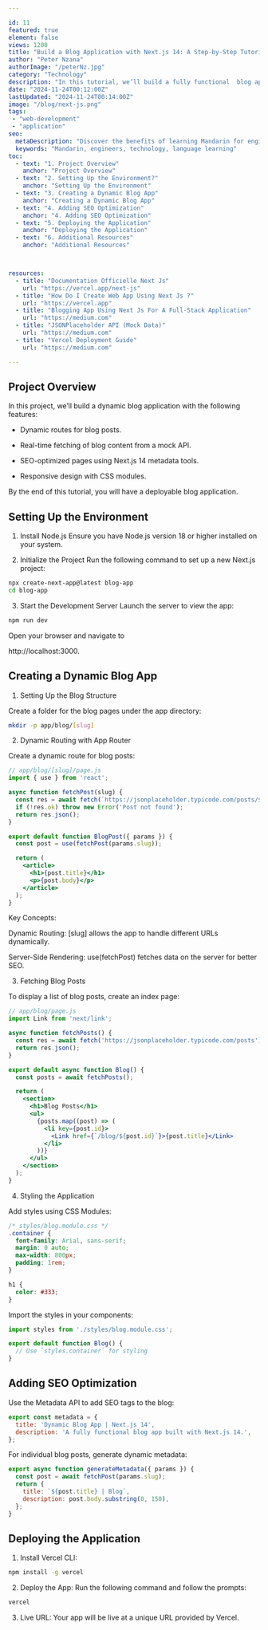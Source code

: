 ```yaml
---

id: 11
featured: true
element: false
views: 1200
title: "Build a Blog Application with Next.js 14: A Step-by-Step Tutorial "
author: "Peter Nzana"
authorImage: "/peterNz.jpg"
category: "Technology"
description: "In this tutorial, we’ll build a fully functional  blog application using Next.js 14, leveraging its newest features for dynamic routing, SEO, and performance optimization. This project is designed to help you learn practical Next.js 14 concepts step-by-step. "
date: "2024-11-24T00:12:00Z"
lastUpdated: "2024-11-24T00:14:00Z"
image: "/blog/next-js.png"
tags:
 - "web-development"
 - "application"
seo:
  metaDescription: "Discover the benefits of learning Mandarin for engineers in a globalized world."
  keywords: "Mandarin, engineers, technology, language learning"
toc:
  - text: "1. Project Overview"
    anchor: "Project Overview"
  - text: "2. Setting Up the Environment?"
    anchor: "Setting Up the Environment"
  - text: "3. Creating a Dynamic Blog App"
    anchor: "Creating a Dynamic Blog App"
  - text: "4. Adding SEO Optimization"
    anchor: "4. Adding SEO Optimization"
  - text: "5. Deploying the Application"
    anchor: "Deploying the Application"
  - text: "6. Additional Resources"
    anchor: "Additional Resources"



resources:
  - title: "Documentation Officielle Next Js"
    url: "https://vercel.app/next-js"
  - title: "How Do I Create Web App Using Next Js ?"
    url: "https://vercel.app"
  - title: "Blogging App Using Next Js For A Full-Stack Application"
    url: "https://medium.com"
  - title: "JSONPlaceholder API (Mock Data)"
    url: "https://medium.com"
  - title: "Vercel Deployment Guide"
    url: "https://medium.com"

---
```


## Project Overview
In this project, we’ll build a dynamic blog application with the following features:

- Dynamic routes for blog posts.

- Real-time fetching of blog content from a mock API.

- SEO-optimized pages using Next.js 14 metadata tools.

- Responsive design with CSS modules.

By the end of this tutorial, you will have a deployable blog application.

## Setting Up the Environment

1. Install Node.js
Ensure you have Node.js version 18 or higher installed on your system.


2. Initialize the Project
Run the following command to set up a new Next.js project:
```bash
npx create-next-app@latest blog-app
cd blog-app
```


3. Start the Development Server
Launch the server to view the app:
```bash
npm run dev
```
Open your browser and navigate to 

<p className="bg-yellow-200 px-3 py-2 rounded-lg">
http://localhost:3000.
</p>


## Creating a Dynamic Blog App

1. Setting Up the Blog Structure

Create a folder for the blog pages under the app directory:
```bash
mkdir -p app/blog/[slug]
```
2. Dynamic Routing with App Router

Create a dynamic route for blog posts:
```jsx
// app/blog/[slug]/page.js
import { use } from 'react';

async function fetchPost(slug) {
  const res = await fetch(`https://jsonplaceholder.typicode.com/posts/${slug}`);
  if (!res.ok) throw new Error('Post not found');
  return res.json();
}

export default function BlogPost({ params }) {
  const post = use(fetchPost(params.slug));

  return (
    <article>
      <h1>{post.title}</h1>
      <p>{post.body}</p>
    </article>
  );
}
```
Key Concepts:

Dynamic Routing: [slug] allows the app to handle different URLs dynamically.

Server-Side Rendering: use(fetchPost) fetches data on the server for better SEO.


3. Fetching Blog Posts

To display a list of blog posts, create an index page:
```jsx
// app/blog/page.js
import Link from 'next/link';

async function fetchPosts() {
  const res = await fetch('https://jsonplaceholder.typicode.com/posts');
  return res.json();
}

export default async function Blog() {
  const posts = await fetchPosts();

  return (
    <section>
      <h1>Blog Posts</h1>
      <ul>
        {posts.map((post) => (
          <li key={post.id}>
            <Link href={`/blog/${post.id}`}>{post.title}</Link>
          </li>
        ))}
      </ul>
    </section>
  );
}
```
4. Styling the Application

Add styles using CSS Modules:
```css
/* styles/blog.module.css */
.container {
  font-family: Arial, sans-serif;
  margin: 0 auto;
  max-width: 800px;
  padding: 1rem;
}

h1 {
  color: #333;
}
```

Import the styles in your components:
```jsx
import styles from './styles/blog.module.css';

export default function Blog() {
  // Use `styles.container` for styling
}
```

## Adding SEO Optimization

Use the Metadata API to add SEO tags to the blog:

```js
export const metadata = {
  title: 'Dynamic Blog App | Next.js 14',
  description: 'A fully functional blog app built with Next.js 14.',
};
```
For individual blog posts, generate dynamic metadata:
```js
export async function generateMetadata({ params }) {
  const post = await fetchPost(params.slug);
  return {
    title: `${post.title} | Blog`,
    description: post.body.substring(0, 150),
  };
}
```
## Deploying the Application

1. Install Vercel CLI:
```bash
npm install -g vercel
```

2. Deploy the App:
Run the following command and follow the prompts:
```bash
vercel
```

3. Live URL: Your app will be live at a unique URL provided by Vercel.


